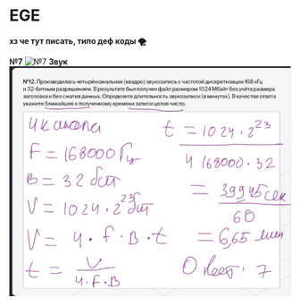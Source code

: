 # EGE 
**хз че тут писать, типо деф коды 🌪**

**№7**
![№7](https://github.com/airccs/EGE/blob/master/%E2%84%967/777.png)
**Звук**
![Звук](https://github.com/airccs/EGE/blob/master/%E2%84%967/%D0%A1%D0%BD%D0%B8%D0%BC%D0%BE%D0%BA%20%D1%8D%D0%BA%D1%80%D0%B0%D0%BD%D0%B0%202024-01-21%20204633.png)

